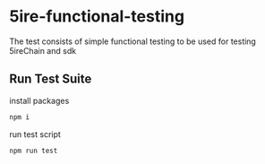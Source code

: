 # 5ire-functional-testing

The test consists of simple functional testing to be used for testing 5ireChain and sdk
## Run Test Suite

install packages
```bash
npm i
```
run test script
```bash
npm run test
```
